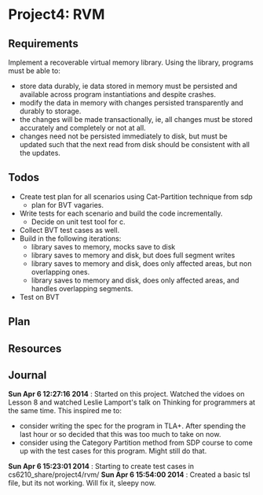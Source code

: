 Project4: RVM
=============

Requirements
------------

Implement a recoverable virtual memory library. Using the library, programs must be able to:

- store data durably, ie data stored in memory must be persisted and available across program instantiations and despite crashes.
- modify the data in memory with changes persisted transparently and durably to storage.
- the changes will be made transactionally, ie, all changes must be stored accurately and completely or not at all.
- changes need not be persisted immediately to disk, but must be updated such that the next read from disk should be consistent with all the updates.

Todos
-----

- Create test plan for all scenarios using Cat-Partition technique from sdp
	- plan for BVT vagaries.
- Write tests for each scenario and build the code incrementally.
	- Decide on unit test tool for c.
- Collect BVT test cases as well.
- Build in the following iterations:
	- library saves to memory, mocks save to disk
	- library saves to memory and disk, but does full segment writes
	- library saves to memory and disk, does only affected areas, but non overlapping ones.
	- library saves to memory and disk, does only affected areas, and handles overlapping segments.
- Test on BVT

Plan
----


Resources
---------

Journal
-------
**Sun Apr  6 12:27:16 2014** : Started on this project. Watched the vidoes on Lesson 8 and watched Leslie Lamport's talk on Thinking for programmers at the same time. This inspired me to:

- consider writing the spec for the program in TLA+. After spending the last hour or so decided that this was too much to take on now.
- consider using the Category Partition method from SDP course to come up with the test cases for this program. Might still do that.

**Sun Apr  6 15:23:01 2014** : Starting to create test cases in cs6210_share/project4/rvm/
**Sun Apr  6 15:54:00 2014** : Created a basic tsl file, but its not working. Will fix it, sleepy now.
